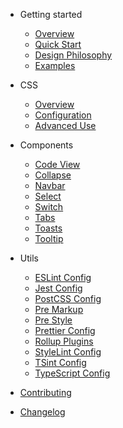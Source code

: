 - Getting started

  - [Overview](README.md)
  - [Quick Start](quick-start.md)
  - [Design Philosophy](design-philosophy.md)
  - [Examples](examples.md)

- CSS

  - [Overview](css/overview.md)
  - [Configuration](css/configuration.md)
  - [Advanced Use](css/advanced-use.md)

- Components

  - [Code View](components/code-view.md)
  - [Collapse](components/collapse.md)
  - [Navbar](components/navbar.md)
  - [Select](components/select.md)
  - [Switch](components/switch.md)
  - [Tabs](components/tabs.md)
  - [Toasts](components/toasts.md)
  - [Tooltip](components/tooltip.md)

- Utils

  <!-- FIXME: Update these with the lastest utils -->

  - [ESLint Config](utils/eslint-config.md)
  - [Jest Config](utils/jest-config.md)
  - [PostCSS Config](utils/postcss-config.md)
  - [Pre Markup](utils/pre-markup.md)
  - [Pre Style](utils/pre-style.md)
  - [Prettier Config](utils/prettier-config.md)
  - [Rollup Plugins](utils/rollup-plugins.md)
  - [StyleLint Config](utils/stylelint-config.md)
  - [TSint Config](utils/tslint-config.md)
  - [TypeScript Config](utils/ts-config.md)

- [Contributing](CONTRIBUTING.md)

- [Changelog](CHANGELOG.md)
